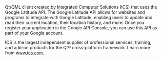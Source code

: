 Qt/QML client created by Integrated Computer Solutions (ICS) that uses the Google Latitude API.  The Google Latitude API allows for websites and programs to integrate with Google Latitude, enabling users to update and read their current location, their location history, and more. Once you register your application in the Google API Console, you can use this API as part of your Google account.

ICS is the largest independent supplier of professional services, training, and add-on products for the Qt® cross-platform framework. Learn more from www.ics.com.